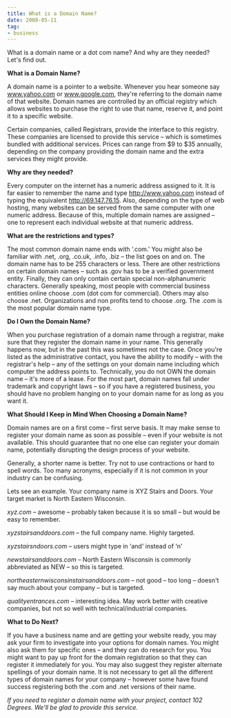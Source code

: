 ```yaml
---
title: What is a Domain Name?
date: 2008-05-11
tag:
- business
---
```

What is a domain name or a dot com name?  And why are they needed?  Let's find out.

<!--more-->

**What is a Domain Name?**

A domain name is a pointer to a website.  Whenever you hear someone say www.yahoo.com or www.google.com, they're referring to the domain name of that website.  Domain names are controlled by an official registry which allows websites to purchase the right to use that name, reserve it, and point it to a specific website.

Certain companies, called Registrars, provide the interface to this registry.  These companies are licensed to provide this service – which is sometimes bundled with additional services.  Prices can range from $9 to $35 annually, depending on the company providing the domain name and the extra services they might provide.

**Why are they needed?**

Every computer on the internet has a numeric address assigned to it.  It is far easier to remember the name and type http://www.yahoo.com instead of typing the equivalent http://69.147.76.15.  Also, depending on the type of web hosting, many websites can be served from the same computer with one numeric address.  Because of this, multiple domain names are assigned – one to represent each individual website at that numeric address.

**What are the restrictions and types?**

The most common domain name ends with ‘.com.'  You might also be familiar with .net, .org, .co.uk, .info, .biz – the list goes on and on.  The domain name has to be 255 characters or less.  There are other restrictions on certain domain names – such as .gov has to be a verified government entity.  Finally, they can only contain certain special non-alphanumeric characters.  Generally speaking, most people with commercial business entities online choose .com (dot com for commercial).  Others may also choose .net.  Organizations and non profits tend to choose .org.  The .com is the most popular domain name type.

**Do I Own the Domain Name?**

When you purchase registration of a domain name through a registrar, make sure that they register the domain name in your name.  This generally happens now, but in the past this was sometimes not the case.  Once you're listed as the administrative contact, you have the ability to modify – with the registrar's help – any of the settings on your domain name including which computer the address points to.  Technically, you do not OWN the domain name – it's more of a lease.  For the most part, domain names fall under trademark and copyright laws – so if you have a registered business, you should have no problem hanging on to your domain name for as long as you want it.

**What Should I Keep in Mind When Choosing a Domain Name?**

Domain names are on a first come – first serve basis.  It may make sense to register your domain name as soon as possible – even if your website is not available.  This should guarantee that no one else can register your domain name, potentially disrupting the design process of your website.

Generally, a shorter name is better.  Try not to use contractions or hard to spell words.  Too many acronyms, especially if it is not common in your industry can be confusing.

Lets see an example.  Your company name is XYZ Stairs and Doors.  Your target market is North Eastern Wisconsin.

_xyz.com_ – awesome – probably taken because it is so small – but would be easy to remember.

_xyzstairsanddoors.com_ – the full company name.  Highly targeted.

_xyzstairsndoors.com_ – users might type in ‘and' instead of ‘n'

_newstairsanddoors.com_ – North Eastern Wisconsin is commonly abbreviated as NEW – so this is targeted.

_northeasternwisconsinstairsanddoors.com_ – not good – too long – doesn't say much about your company – but is targeted.

_qualityentrances.com_ – interesting idea.  May work better with creative companies, but not so well with technical/industrial companies.

**What to Do Next?**

If you have a business name and are getting your website ready, you may ask your firm to investigate into your options for domain names.  You might also ask them for specific ones – and they can do research for you.  You might want to pay up front for the domain registration so that they can register it immediately for you.  You may also suggest they register alternate spellings of your domain name.  It is not necessary to get all the different types of domain names for your company – however some have found success registering both the .com and .net versions of their name.

_If you need to register a domain name with your project, contact 102 Degrees.  We'll be glad to provide this service._
